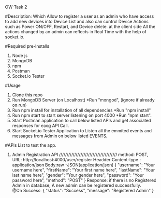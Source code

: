 OW-Task 2

#Description:
Which Allow to register a user as an admin who have access to add new devices into Device List and also can control Device Actions such as Power ON/OFF, Restart, and Device delete. at the client side All the actions changed by an admin can reflects in Real Time with the help of socket.io.

#Required pre-Installs 
1. Node js
2. MongoDB
3. npm
4. Postman
5. Socket.io Tester

#Usage
1. Clone this repo 
2. Run MongoDB Server (on Localhost)  *Run "mongod", (ignore if already on run)
3. Run npm install for installation of all dependencies *Run "npm install" 
4. Run npm start to start server listening on port 4000 *Run "npm start".
5. Start Postman application to call below listed APIs and get associated responses for eacg API Call.
6. Start Socket.io Tester Application to Listen all the emmited events and messages from Admin on below listed EVENTS. 

#APIs List to test the app.
1. Admin Registration API
//////////////////////////////////////
        method: POST,
        URL: http://localhost:4000/user/register
        Headder Content-type : application/json
        Body:raw -JSON(application/json)
            {
            "username": "Your username here",
            "firstName": "Your first name here",
            "lastName": "Your last name here",
            "gender": "Your gender here",
            "password": "Your password here",
            "method": "POST"
            } 
        Response: if there is no Registered Admin in database, A new admin can be registered successfully.  
             @On Success:
             {
            "status": "Success",
            "message": "Registered Admin"
             }



